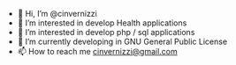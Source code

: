 - 👋 Hi, I’m @cinvernizzi
- 👀 I’m interested in develop Health applications
- 👀 I’m interested in develop php / sql applications
- 🌱 I’m currently developing in GNU General Public License
- 📫 How to reach me cinvernizzi@gmail.com

<!---
cinvernizzi/cinvernizzi is a ✨ special ✨ repository because its `README.md` (this file) appears on your GitHub profile.
You can click the Preview link to take a look at your changes.
--->
